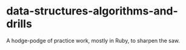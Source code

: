 data-structures-algorithms-and-drills
=====================================

A hodge-podge of practice work, mostly in Ruby, to sharpen the saw.
